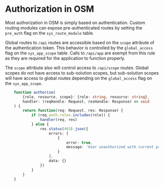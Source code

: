 # Authorization in OSM

Most authorization in OSM is simply based on authentication. Custom routing modules can expose pre-authenticated routes by setting the `pre_auth` flag on the `sys_route_module` table.

Global routes to `/api` routes are accessible based on the `scope` attribute of the authentication token. This behavior is controlled by the `global_access` flag on the `sys_app_scope` table. Calls to `/api/app` are exempt from this rule as they are required for the application to function properly.

The `scope` attribute also will control access to `/api/scope` routes. Global scopes do not have access to sub-solution scopes, but sub-solution scopes will have access to global routes depending on the `global_access` flag on the `sys_app_scope`.

```typescript
    function authorize(
        {role, resource, scope}: {role: string, resource: string}, 
        handler: (reqHandle: Request, resHandle: Response) => void
    ) {
        return function(req: Request, res: Response) {
            if (req.auth.roles.includes(role)) {
                handler(req, res)
            } else {
                res.status(403).json({
                    errors: [
                        {
                            error: true,
                            message: 'User unauthorized with current privileges'
                        }
                    ],
                    data: {}
                })
            }
        }
    }
```
